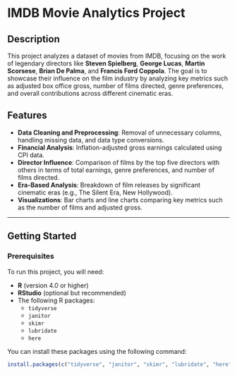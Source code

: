 # **IMDB Movie Analytics Project**

## **Description**

This project analyzes a dataset of movies from IMDB, focusing on the work of legendary directors like **Steven Spielberg**, **George Lucas**, **Martin Scorsese**, **Brian De Palma**, and **Francis Ford Coppola**. The goal is to showcase their influence on the film industry by analyzing key metrics such as adjusted box office gross, number of films directed, genre preferences, and overall contributions across different cinematic eras.

## **Features**
- **Data Cleaning and Preprocessing**: Removal of unnecessary columns, handling missing data, and data type conversions.
- **Financial Analysis**: Inflation-adjusted gross earnings calculated using CPI data.
- **Director Influence**: Comparison of films by the top five directors with others in terms of total earnings, genre preferences, and number of films directed.
- **Era-Based Analysis**: Breakdown of film releases by significant cinematic eras (e.g., The Silent Era, New Hollywood).
- **Visualizations**: Bar charts and line charts comparing key metrics such as the number of films and adjusted gross.

---

## **Getting Started**

### **Prerequisites**
To run this project, you will need:
- **R** (version 4.0 or higher)
- **RStudio** (optional but recommended)
- The following R packages:
  - `tidyverse`
  - `janitor`
  - `skimr`
  - `lubridate`
  - `here`

You can install these packages using the following command:

```r
install.packages(c("tidyverse", "janitor", "skimr", "lubridate", "here"))
